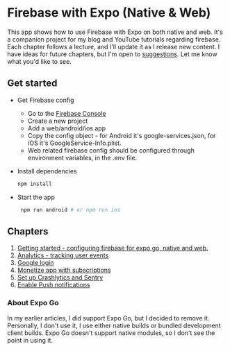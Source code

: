 # Firebase with Expo (Native & Web)

This app shows how to use Firebase with Expo on both native and web.
It's a companion project for my blog and YouTube tutorials regarding firebase. 
Each chapter follows a lecture, and I'll update it as I release new content.
I have ideas for future chapters, but I'm open to [suggestions](https://github.com/amarjanica/firebase-expo-demo/discussions). Let me know what you'd like to see.


## Get started

- Get Firebase config
  - Go to the [Firebase Console](https://console.firebase.google.com/)
  - Create a new project
  - Add a web/android/ios app
  - Copy the config object - for Android it's google-services.json, for iOS it's GoogleService-Info.plist.
  - Web related firebase config should be configured through environment variables, in the .env file.

- Install dependencies

   ```bash
   npm install
   ```
- Start the app

   ```bash
    npm run android # or npm run ios
   ```


## Chapters

1. [Getting started - configuring firebase for expo go, native and web.](https://www.amarjanica.com/getting-started-with-firebase-on-expo-go-native-and-web/)
2. [Analytics - tracking user events](https://www.amarjanica.com/google-analytics-in-expo-firebase-setup-for-native-and-web)
3. [Google login](https://www.amarjanica.com/making-google-login-work-in-react-native-and-web/)
4. [Monetize app with subscriptions](https://www.amarjanica.com/enable-subscriptions-in-expo-2/)
5. [Set up Crashlytics and Sentry](https://www.amarjanica.com/how-i-debug-production-bugs-in-react-native/)
6. [Enable Push notifications](https://www.amarjanica.com/how-to-set-up-push-notifications-in-expo/)

### About Expo Go
In my earlier articles, I did support Expo Go, but I decided to remove it.
Personally, I don't use it, I use either native builds or bundled development client builds.
Expo Go doesn't support native modules, so I don't see the point in using it.

